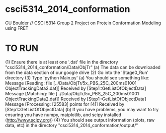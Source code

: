 csci5314_2014_conformation
==========================

CU Boulder // CSCI 5314 Group 2 Project on Protein Conformation Modeling using FRET

TO RUN
=========
(1) Ensure there is at least one '.dat' file in the directory "csci5314_2014_conformation/Data/ObjTr"
    (a) The data can be downloaded from the data section of our google drive
(2) Go into the 'Stage0_Run' directory
(3) Type 'python Main.py'
    (a) You should see something like:
    	Message [Reading: file [../Data/ObjTr/5x_PBS_25C_200ms01001 ObjectTrackingData2.dat]] Received by [Step1::GetListOfObjectData]
	Message [Matching: file [../Data/ObjTr/5x_PBS_25C_200ms01001 ObjectTrackingData2.dat]] Received by [Step1::GetListOfObjectData]
	Message [Processing: [25583] points for [4]] Received by [Step1::GetListOfObjectData]
    (b) If you have problems, you may want to try ensuring you have numpy, matplotlib,  and scipy installed (http://www.scipy.org/)
(4) You should see output information (plots, raw data, etc) in the directory "csci5314_2014_conformation/output/"